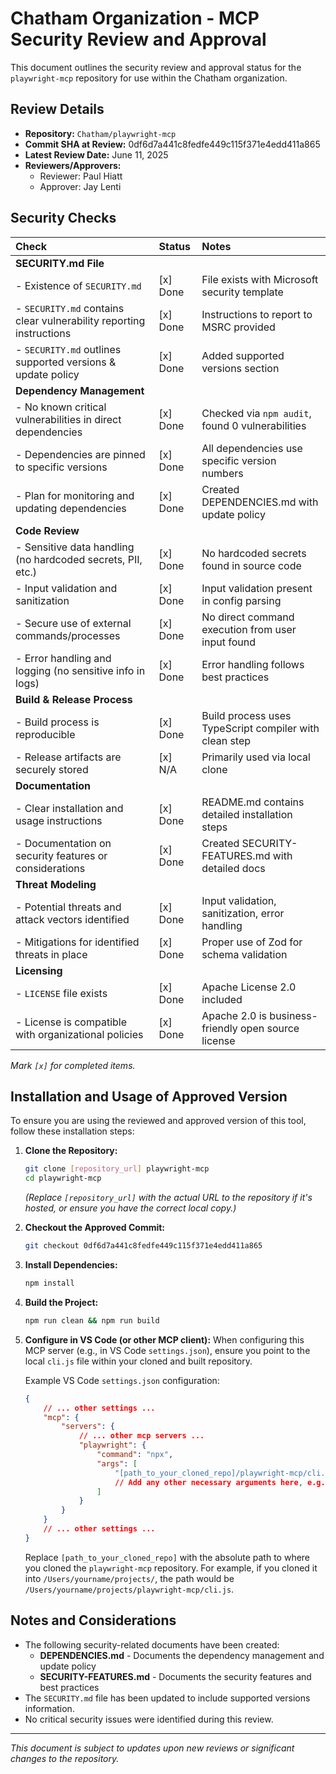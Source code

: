 # Chatham Organization - MCP Security Review and Approval

This document outlines the security review and approval status for the `playwright-mcp` repository for use within the Chatham organization.

## Review Details

*   **Repository:** `Chatham/playwright-mcp`
*   **Commit SHA at Review:** 0df6d7a441c8fedfe449c115f371e4edd411a865
*   **Latest Review Date:** June 11, 2025
*   **Reviewers/Approvers:**
    *   Reviewer: Paul Hiatt
    *   Approver: Jay Lenti

## Security Checks

| Check                                                                 | Status      | Notes                                     |
| :-------------------------------------------------------------------- | :---------- | :---------------------------------------- |
| **SECURITY.md File**                                                  |             |                                           |
|   - Existence of `SECURITY.md`                                        | [x] Done    | File exists with Microsoft security template |
|   - `SECURITY.md` contains clear vulnerability reporting instructions | [x] Done    | Instructions to report to MSRC provided     |
|   - `SECURITY.md` outlines supported versions & update policy         | [x] Done    | Added supported versions section            |
| **Dependency Management**                                             |             |                                           |
|   - No known critical vulnerabilities in direct dependencies          | [x] Done    | Checked via `npm audit`, found 0 vulnerabilities |
|   - Dependencies are pinned to specific versions                      | [x] Done    | All dependencies use specific version numbers   |
|   - Plan for monitoring and updating dependencies                     | [x] Done    | Created DEPENDENCIES.md with update policy      |
| **Code Review**                                                       |             |                                           |
|   - Sensitive data handling (no hardcoded secrets, PII, etc.)         | [x] Done    | No hardcoded secrets found in source code         |
|   - Input validation and sanitization                                 | [x] Done    | Input validation present in config parsing        |
|   - Secure use of external commands/processes                         | [x] Done    | No direct command execution from user input found |
|   - Error handling and logging (no sensitive info in logs)            | [x] Done    | Error handling follows best practices            |
| **Build & Release Process**                                           |             |                                           |
|   - Build process is reproducible                                     | [x] Done    | Build process uses TypeScript compiler with clean step |
|   - Release artifacts are securely stored                             | [x] N/A     | Primarily used via local clone         |
| **Documentation**                                                     |             |                                           |
|   - Clear installation and usage instructions                         | [x] Done    | README.md contains detailed installation steps |
|   - Documentation on security features or considerations              | [x] Done    | Created SECURITY-FEATURES.md with detailed docs |
| **Threat Modeling**                                                   |             |                                           |
|   - Potential threats and attack vectors identified                   | [x] Done    | Input validation, sanitization, error handling |
|   - Mitigations for identified threats in place                       | [x] Done    | Proper use of Zod for schema validation       |
| **Licensing**                                                         |             |                                           |
|   - `LICENSE` file exists                                             | [x] Done    | Apache License 2.0 included                   |
|   - License is compatible with organizational policies                | [x] Done    | Apache 2.0 is business-friendly open source license |

*Mark `[x]` for completed items.*

## Installation and Usage of Approved Version

To ensure you are using the reviewed and approved version of this tool, follow these installation steps:

1.  **Clone the Repository:**
    ```bash
    git clone [repository_url] playwright-mcp
    cd playwright-mcp
    ```
    *(Replace `[repository_url]` with the actual URL to the repository if it's hosted, or ensure you have the correct local copy.)*

2.  **Checkout the Approved Commit:**
    ```bash
    git checkout 0df6d7a441c8fedfe449c115f371e4edd411a865
    ```

3.  **Install Dependencies:**
    ```bash
    npm install
    ```

4.  **Build the Project:**
    ```bash
    npm run clean && npm run build
    ```

5.  **Configure in VS Code (or other MCP client):**
    When configuring this MCP server (e.g., in VS Code `settings.json`), ensure you point to the local `cli.js` file within your cloned and built repository.

    Example VS Code `settings.json` configuration:
    ```json
    {
        // ... other settings ...
        "mcp": {
            "servers": {
                // ... other mcp servers ...
                "playwright": {
                    "command": "npx",
                    "args": [
                        "[path_to_your_cloned_repo]/playwright-mcp/cli.js"
                        // Add any other necessary arguments here, e.g., --port, --browser
                    ]
                }
            }
        }
        // ... other settings ...
    }
    ```
    Replace `[path_to_your_cloned_repo]` with the absolute path to where you cloned the `playwright-mcp` repository. For example, if you cloned it into `/Users/yourname/projects/`, the path would be `/Users/yourname/projects/playwright-mcp/cli.js`.

## Notes and Considerations

*   The following security-related documents have been created:
    *   **DEPENDENCIES.md** - Documents the dependency management and update policy
    *   **SECURITY-FEATURES.md** - Documents the security features and best practices
*   The `SECURITY.md` file has been updated to include supported versions information.
*   No critical security issues were identified during this review.

---
*This document is subject to updates upon new reviews or significant changes to the repository.*

